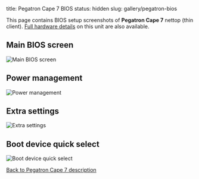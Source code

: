 title: Pegatron Cape 7 BIOS
status: hidden
slug: gallery/pegatron-bios

This page contains BIOS setup  screenshots of **Pegatron Cape 7** nettop (thin
client). [Full hardware details][specs] on this unit are also available.

[specs]: {filename}/posts/20200331-pegatron-nettop.md

## Main BIOS screen

![Main BIOS screen][main]

## Power management

![Power management][power]

## Extra settings

![Extra settings][advanced]

## Boot device quick select

![Boot device quick select][boot]

[Back to Pegatron Cape 7 description][specs]

[advanced]: {static}/resources/pegatron/bios/advanced.jpg
[boot]: {static}/resources/pegatron/bios/boot.jpg
[main]: {static}/resources/pegatron/bios/main.jpg
[power]: {static}/resources/pegatron/bios/power.jpg
